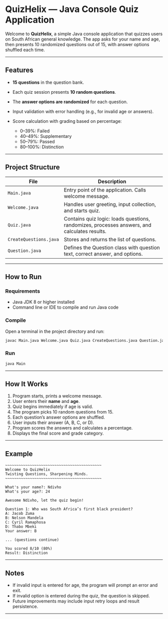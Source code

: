 
# QuizHelix — Java Console Quiz Application

Welcome to **QuizHelix**, a simple Java console application that quizzes users on South African general knowledge. The app asks for your name and age, then presents 10 randomized questions out of 15, with answer options shuffled each time.

---

## Features

* **15 questions** in the question bank.
* Each quiz session presents **10 random questions**.
* The **answer options are randomized** for each question.
* Input validation with error handling (e.g., for invalid age or answers).
* Score calculation with grading based on percentage:

  * 0–39%: Failed
  * 40–49%: Supplementary
  * 50–79%: Passed
  * 80–100%: Distinction

---

## Project Structure

| File                   | Description                                                                                  |
| ---------------------- | -------------------------------------------------------------------------------------------- |
| `Main.java`            | Entry point of the application. Calls welcome message.                                       |
| `Welcome.java`         | Handles user greeting, input collection, and starts quiz.                                    |
| `Quiz.java`            | Contains quiz logic: loads questions, randomizes, processes answers, and calculates results. |
| `CreateQuestions.java` | Stores and returns the list of questions.                                                    |
| `Question.java`        | Defines the Question class with question text, correct answer, and options.                  |

---

## How to Run

### Requirements

* Java JDK 8 or higher installed
* Command line or IDE to compile and run Java code

### Compile

Open a terminal in the project directory and run:

```bash
javac Main.java Welcome.java Quiz.java CreateQuestions.java Question.java
```

### Run

```bash
java Main
```

---

## How It Works

1. Program starts, prints a welcome message.
2. User enters their **name** and **age**.
3. Quiz begins immediately if age is valid.
4. The program picks 10 random questions from 15.
5. Each question’s answer options are shuffled.
6. User inputs their answer (A, B, C, or D).
7. Program scores the answers and calculates a percentage.
8. Displays the final score and grade category.

---

## Example

```
~~~~~~~~~~~~~~~~~~~~~~~~~~~~~~~~~~~~~~~~~~~
Welcome to QuizHelix
Twisting Questions, Sharpening Minds.
~~~~~~~~~~~~~~~~~~~~~~~~~~~~~~~~~~~~~~~~~~~

What's your name?: Ndivho
What's your age?: 24

Awesome Ndivho, let the quiz begin!

Question 1: Who was South Africa’s first black president?
A: Jacob Zuma
B: Nelson Mandela
C: Cyril Ramaphosa
D: Thabo Mbeki
Your answer: B

... (questions continue)

You scored 8/10 (80%)
Result: Distinction
```

---

## Notes

* If invalid input is entered for age, the program will prompt an error and exit.
* If invalid option is entered during the quiz, the question is skipped.
* Future improvements may include input retry loops and result persistence.

---
